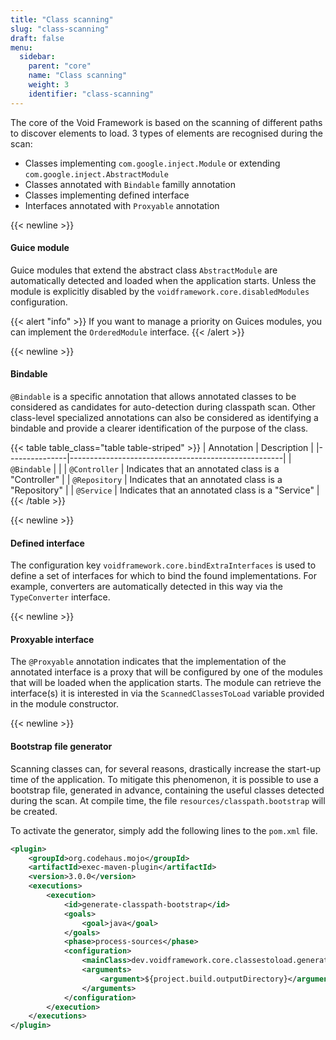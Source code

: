```yaml
---
title: "Class scanning"
slug: "class-scanning"
draft: false
menu:
  sidebar:
    parent: "core"
    name: "Class scanning"
    weight: 3
    identifier: "class-scanning"
---
```


The core of the Void Framework is based on the scanning of different paths to discover elements to load.
3 types of elements are recognised during the scan:

* Classes implementing `com.google.inject.Module` or extending `com.google.inject.AbstractModule`
* Classes annotated with `Bindable` familly annotation
* Classes implementing defined interface
* Interfaces annotated with `Proxyable` annotation



{{< newline >}}
#### Guice module

Guice modules that extend the abstract class `AbstractModule` are automatically detected and loaded when the application starts. Unless the module is explicitly disabled by the `voidframework.core.disabledModules` configuration.

{{< alert "info" >}}
If you want to manage a priority on Guices modules, you can implement the <code>OrderedModule</code> interface.
{{< /alert >}}


{{< newline >}}
#### Bindable

`@Bindable` is a specific annotation that allows annotated classes to be considered as candidates for auto-detection during classpath scan.
Other class-level specialized annotations can also be considered as identifying a bindable and provide a clearer identification of the purpose of the class.


{{< table table_class="table table-striped" >}}
| Annotation    | Description                                         |
|---------------|-----------------------------------------------------|
| `@Bindable`   |                                                     |
| `@Controller` | Indicates that an annotated class is a "Controller" |
| `@Repository` | Indicates that an annotated class is a "Repository" |
| `@Service`    | Indicates that an annotated class is a "Service"    |
{{< /table >}}



{{< newline >}}
#### Defined interface

The configuration key `voidframework.core.bindExtraInterfaces` is used to define a set of interfaces for which to bind the found implementations. For example, converters are automatically detected in this way via the `TypeConverter` interface.



{{< newline >}}
#### Proxyable interface

The `@Proxyable` annotation indicates that the implementation of the annotated interface is a proxy that will be configured by one of the modules that will be loaded when the application starts. The module can retrieve the interface(s) it is interested in via the `ScannedClassesToLoad` variable provided in the module constructor.



{{< newline >}}
#### Bootstrap file generator

Scanning classes can, for several reasons, drastically increase the start-up time of the application. To mitigate this phenomenon, it is possible to use a bootstrap file, generated in advance, containing the useful classes detected during the scan. At compile time, the file `resources/classpath.bootstrap` will be created.

To activate the generator, simply add the following lines to the `pom.xml` file.

```xml
<plugin>
    <groupId>org.codehaus.mojo</groupId>
    <artifactId>exec-maven-plugin</artifactId>
    <version>3.0.0</version>
    <executions>
        <execution>
            <id>generate-classpath-bootstrap</id>
            <goals>
                <goal>java</goal>
            </goals>
            <phase>process-sources</phase>
            <configuration>
                <mainClass>dev.voidframework.core.classestoload.generator.ClasspathBootstrapGenerator</mainClass>
                <arguments>
                    <argument>${project.build.outputDirectory}</argument>
                </arguments>
            </configuration>
        </execution>
    </executions>
</plugin>
```
